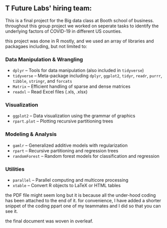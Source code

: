 ## T Future Labs' hiring team: 

This is a final project for the Big data class at Booth school of business. throughout this group project we worked on seperate tasks to identify the underlying factors of COVID-19 in different US counties. 

this project was done in R mostly, and we used an array of libraries and packagaes including, but not limited to:

### Data Manipulation & Wrangling
- `dplyr` – Tools for data manipulation (also included in `tidyverse`)
- `tidyverse` – Meta-package including `dplyr`, `ggplot2`, `tidyr`, `readr`, `purrr`, `tibble`, `stringr`, and `forcats`
- `Matrix` – Efficient handling of sparse and dense matrices
- `readxl` – Read Excel files (.xls, .xlsx)

### Visualization
- `ggplot2` – Data visualization using the grammar of graphics
- `rpart.plot` – Plotting recursive partitioning trees

### Modeling & Analysis
- `gamlr` – Generalized additive models with regularization
- `rpart` – Recursive partitioning and regression trees
- `randomForest` – Random forest models for classification and regression

### Utilities
- `parallel` – Parallel computing and multicore processing
- `xtable` – Convert R objects to LaTeX or HTML tables

the PDF file might seem long but it is because all the under-hood coding has been attached to the end of it. for convenience, I have added a shorter snippet of the coding ppart one of my teammates and I did so that you can see it. 

the final document was woven in overleaf. 
